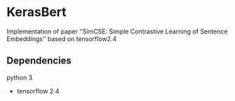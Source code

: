 # KerasBert
Implementation of paper ‘‘SimCSE: Simple Contrastive Learning of Sentence Embeddings’’ based on tensorflow2.4 

## Dependencies

python 3
* tensorflow 2.4
